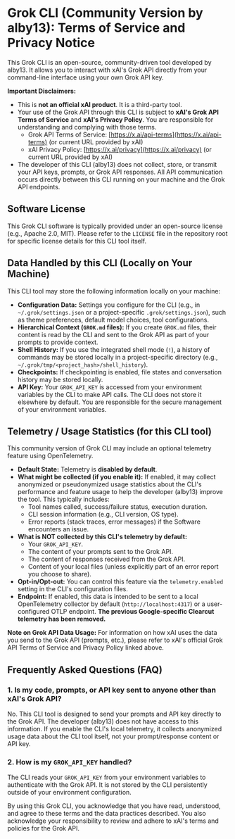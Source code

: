 # Grok CLI (Community Version by alby13): Terms of Service and Privacy Notice

This Grok CLI is an open-source, community-driven tool developed by alby13. It allows you to interact with xAI's Grok API directly from your command-line interface using your own Grok API key.

**Important Disclaimers:**

*   This is **not an official xAI product**. It is a third-party tool.
*   Your use of the Grok API through this CLI is subject to **xAI's Grok API Terms of Service** and **xAI's Privacy Policy**. You are responsible for understanding and complying with those terms.
    *   Grok API Terms of Service: [https://x.ai/api-terms](https://x.ai/api-terms) (or current URL provided by xAI)
    *   xAI Privacy Policy: [https://x.ai/privacy](https://x.ai/privacy) (or current URL provided by xAI)
*   The developer of this CLI (alby13) does not collect, store, or transmit your API keys, prompts, or Grok API responses. All API communication occurs directly between this CLI running on your machine and the Grok API endpoints.

## Software License

This Grok CLI software is typically provided under an open-source license (e.g., Apache 2.0, MIT). Please refer to the `LICENSE` file in the repository root for specific license details for this CLI tool itself.

## Data Handled by this CLI (Locally on Your Machine)

This CLI tool may store the following information locally on your machine:

*   **Configuration Data:** Settings you configure for the CLI (e.g., in `~/.grok/settings.json` or a project-specific `.grok/settings.json`), such as theme preferences, default model choices, tool configurations.
*   **Hierarchical Context (`GROK.md` files):** If you create `GROK.md` files, their content is read by the CLI and sent to the Grok API as part of your prompts to provide context.
*   **Shell History:** If you use the integrated shell mode (`!`), a history of commands may be stored locally in a project-specific directory (e.g., `~/.grok/tmp/<project_hash>/shell_history`).
*   **Checkpoints:** If checkpointing is enabled, file states and conversation history may be stored locally.
*   **API Key:** Your `GROK_API_KEY` is accessed from your environment variables by the CLI to make API calls. The CLI does not store it elsewhere by default. You are responsible for the secure management of your environment variables.

## Telemetry / Usage Statistics (for this CLI tool)

This community version of Grok CLI may include an optional telemetry feature using OpenTelemetry.

*   **Default State:** Telemetry is **disabled by default**.
*   **What might be collected (if you enable it):** If enabled, it may collect anonymized or pseudonymized usage statistics about the CLI's performance and feature usage to help the developer (alby13) improve the tool. This typically includes:
    *   Tool names called, success/failure status, execution duration.
    *   CLI session information (e.g., CLI version, OS type).
    *   Error reports (stack traces, error messages) if the Software encounters an issue.
*   **What is NOT collected by this CLI's telemetry by default:**
    *   Your `GROK_API_KEY`.
    *   The content of your prompts sent to the Grok API.
    *   The content of responses received from the Grok API.
    *   Content of your local files (unless explicitly part of an error report you choose to share).
*   **Opt-in/Opt-out:** You can control this feature via the `telemetry.enabled` setting in the CLI's configuration files.
*   **Endpoint:** If enabled, this data is intended to be sent to a local OpenTelemetry collector by default (`http://localhost:4317`) or a user-configured OTLP endpoint. **The previous Google-specific Clearcut telemetry has been removed.**

**Note on Grok API Data Usage:** For information on how xAI uses the data you send to the Grok API (prompts, etc.), please refer to xAI's official Grok API Terms of Service and Privacy Policy linked above.

## Frequently Asked Questions (FAQ)

### 1. Is my code, prompts, or API key sent to anyone other than xAI's Grok API?

No. This CLI tool is designed to send your prompts and API key directly to the Grok API. The developer (alby13) does not have access to this information. If you enable the CLI's local telemetry, it collects anonymized usage data about the CLI tool itself, not your prompt/response content or API key.

### 2. How is my `GROK_API_KEY` handled?

The CLI reads your `GROK_API_KEY` from your environment variables to authenticate with the Grok API. It is not stored by the CLI persistently outside of your environment configuration.

By using this Grok CLI, you acknowledge that you have read, understood, and agree to these terms and the data practices described. You also acknowledge your responsibility to review and adhere to xAI's terms and policies for the Grok API.
